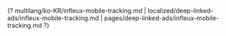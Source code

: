 {? multilang/ko-KR/infleux-mobile-tracking.md | localized/deep-linked-ads/infleux-mobile-tracking.md | pages/deep-linked-ads/infleux-mobile-tracking.md ?}
